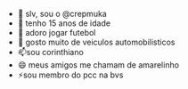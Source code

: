 - 👋 slv, sou o  @crepmuka
- 👀 tenho 15 anos de idade
- 🌱 adoro jogar futebol
- 💞️ gosto muito de veiculos automobilisticos
- 📫sou corinthiano
- 😄 meus amigos me chamam de amarelinho
- ⚡sou membro do pcc na bvs

<!---
crepmuka/crepmuka is a ✨ special ✨ repository because its `README.md` (this file) appears on your GitHub profile.
You can click the Preview link to take a look at your changes.
--->
